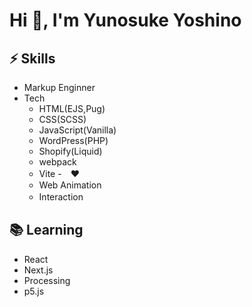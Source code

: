 <h1>Hi 👋, I'm Yunosuke Yoshino</h1>


## ⚡ Skills
- Markup Enginner
- Tech
  - HTML(EJS,Pug)
  - CSS(SCSS)
  - JavaScript(Vanilla)
  - WordPress(PHP)
  - Shopify(Liquid)
  - webpack
  - Vite
 -　❤️
  - Web Animation
  - Interaction　


##  📚 Learning
- React
- Next.js
- Processing
- p5.js

